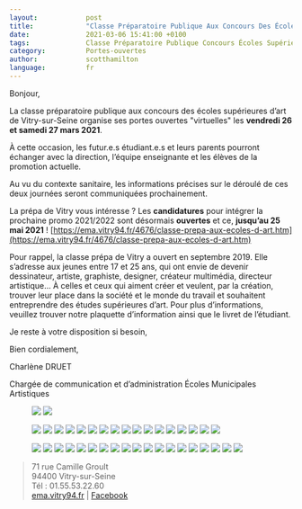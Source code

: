 ```yaml
---
layout:            post
title:             "Classe Préparatoire Publique Aux Concours Des Écoles Supérieures d’Art"
date:              2021-03-06 15:41:00 +0100
tags:              Classe Préparatoire Publique Concours Écoles Supérieures Art
category:          Portes-ouvertes
author:            scotthamilton
language:          fr
---
```



Bonjour,


La classe préparatoire publique aux concours des écoles supérieures d’art de Vitry-sur-Seine organise ses portes ouvertes "virtuelles" les **vendredi 26 et samedi 27 mars 2021**.

À cette occasion, les futur.e.s étudiant.e.s et leurs parents pourront échanger avec la direction, l’équipe enseignante et les élèves de la promotion actuelle.

Au vu du contexte sanitaire, les informations précises sur le déroulé de ces deux journées seront communiquées prochainement.





La prépa de Vitry vous intéresse ? Les **candidatures** pour intégrer la prochaine promo 2021/2022 sont désormais **ouvertes** et ce, **jusqu’au 25 mai 2021** !   [https://ema.vitry94.fr/4676/classe-prepa-aux-ecoles-d-art.htm](https://ema.vitry94.fr/4676/classe-prepa-aux-ecoles-d-art.htm)



Pour rappel, la classe prépa de Vitry a ouvert en septembre 2019. Elle s’adresse aux jeunes entre 17 et 25 ans, qui ont envie de devenir dessinateur, artiste, graphiste, designer, créateur multimédia, directeur artistique… À celles et ceux qui aiment créer et veulent, par la création, trouver leur place dans la société et le monde du travail et souhaitent entreprendre des études supérieures d’art. Pour plus d’informations, veuillez trouver notre plaquette d’information ainsi que le livret de l’étudiant.



Je reste à votre disposition si besoin,



Bien cordialement,

Charlène DRUET

Chargée de communication et d’administration
Écoles Municipales Artistiques

<div class="album">
   <figure>
      <img src="{{ "/media/img/EMA-VITRY/PRESENTATION.png" | absolute_url }}" />
      <img src="{{ "/media/img/EMA-VITRY/EMA-ART-AFFICHE.jpg" | absolute_url }}" />
   </figure>
</div>

<div class="album">
   <figure>
      <img src="{{ "/media/img/EMA-VITRY/BROCHURE-EMA-VITRY-01.jpg" | absolute_url }}" />
      <img src="{{ "/media/img/EMA-VITRY/BROCHURE-EMA-VITRY-02.jpg" | absolute_url }}" />
      <img src="{{ "/media/img/EMA-VITRY/BROCHURE-EMA-VITRY-03.jpg" | absolute_url }}" />
      <img src="{{ "/media/img/EMA-VITRY/BROCHURE-EMA-VITRY-04.jpg" | absolute_url }}" />
      <img src="{{ "/media/img/EMA-VITRY/BROCHURE-EMA-VITRY-05.jpg" | absolute_url }}" />
      <img src="{{ "/media/img/EMA-VITRY/BROCHURE-EMA-VITRY-06.jpg" | absolute_url }}" />
      <img src="{{ "/media/img/EMA-VITRY/BROCHURE-EMA-VITRY-07.jpg" | absolute_url }}" />
      <img src="{{ "/media/img/EMA-VITRY/BROCHURE-EMA-VITRY-08.jpg" | absolute_url }}" />
      <img src="{{ "/media/img/EMA-VITRY/BROCHURE-EMA-VITRY-09.jpg" | absolute_url }}" />
      <img src="{{ "/media/img/EMA-VITRY/BROCHURE-EMA-VITRY-10.jpg" | absolute_url }}" />
      <img src="{{ "/media/img/EMA-VITRY/BROCHURE-EMA-VITRY-11.jpg" | absolute_url }}" />
      <img src="{{ "/media/img/EMA-VITRY/BROCHURE-EMA-VITRY-12.jpg" | absolute_url }}" />
      <img src="{{ "/media/img/EMA-VITRY/BROCHURE-EMA-VITRY-13.jpg" | absolute_url }}" />
      <img src="{{ "/media/img/EMA-VITRY/BROCHURE-EMA-VITRY-14.jpg" | absolute_url }}" />
      <img src="{{ "/media/img/EMA-VITRY/BROCHURE-EMA-VITRY-15.jpg" | absolute_url }}" />
      <img src="{{ "/media/img/EMA-VITRY/BROCHURE-EMA-VITRY-16.jpg" | absolute_url }}" />
      <img src="{{ "/media/img/EMA-VITRY/BROCHURE-EMA-VITRY-20.jpg" | absolute_url }}" />
   </figure>
</div>

<div class="album">
   <figure>
      <img src="{{ "/media/img/EMA-VITRY/LIVRET-EMA-VITRY-01.jpg" | absolute_url }}" />
      <img src="{{ "/media/img/EMA-VITRY/LIVRET-EMA-VITRY-02.jpg" | absolute_url }}" />
      <img src="{{ "/media/img/EMA-VITRY/LIVRET-EMA-VITRY-03.jpg" | absolute_url }}" />
      <img src="{{ "/media/img/EMA-VITRY/LIVRET-EMA-VITRY-04.jpg" | absolute_url }}" />
      <img src="{{ "/media/img/EMA-VITRY/LIVRET-EMA-VITRY-05.jpg" | absolute_url }}" />
      <img src="{{ "/media/img/EMA-VITRY/LIVRET-EMA-VITRY-06.jpg" | absolute_url }}" />
      <img src="{{ "/media/img/EMA-VITRY/LIVRET-EMA-VITRY-07.jpg" | absolute_url }}" />
      <img src="{{ "/media/img/EMA-VITRY/LIVRET-EMA-VITRY-08.jpg" | absolute_url }}" />
      <img src="{{ "/media/img/EMA-VITRY/LIVRET-EMA-VITRY-09.jpg" | absolute_url }}" />
      <img src="{{ "/media/img/EMA-VITRY/LIVRET-EMA-VITRY-10.jpg" | absolute_url }}" />
      <img src="{{ "/media/img/EMA-VITRY/LIVRET-EMA-VITRY-11.jpg" | absolute_url }}" />
      <img src="{{ "/media/img/EMA-VITRY/LIVRET-EMA-VITRY-12.jpg" | absolute_url }}" />
      <img src="{{ "/media/img/EMA-VITRY/LIVRET-EMA-VITRY-13.jpg" | absolute_url }}" />
      <img src="{{ "/media/img/EMA-VITRY/LIVRET-EMA-VITRY-14.jpg" | absolute_url }}" />
      <img src="{{ "/media/img/EMA-VITRY/LIVRET-EMA-VITRY-15.jpg" | absolute_url }}" />
      <img src="{{ "/media/img/EMA-VITRY/LIVRET-EMA-VITRY-16.jpg" | absolute_url }}" />
      <img src="{{ "/media/img/EMA-VITRY/LIVRET-EMA-VITRY-17.jpg" | absolute_url }}" />
      <img src="{{ "/media/img/EMA-VITRY/LIVRET-EMA-VITRY-18.jpg" | absolute_url }}" />
      <img src="{{ "/media/img/EMA-VITRY/LIVRET-EMA-VITRY-19.jpg" | absolute_url }}" />
   </figure>
</div>


 > 71 rue Camille Groult  
 > 94400 Vitry-sur-Seine  
 > Tél : 01.55.53.22.60  
 > [ema.vitry94.fr](ema.vitry94.fr) | [Facebook](https://www.facebook.com/lesemavitry)
